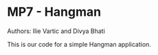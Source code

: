 # MP7 - Hangman
Authors: Ilie Vartic and Divya Bhati

This is our code for a simple Hangman application.
